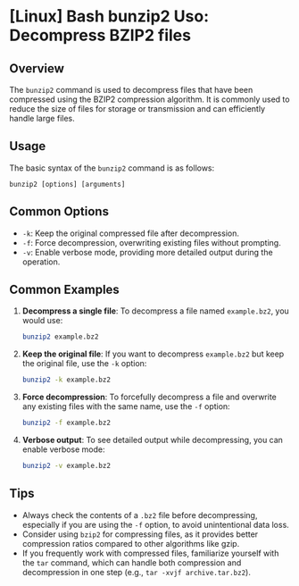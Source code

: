 # [Linux] Bash bunzip2 Uso: Decompress BZIP2 files

## Overview
The `bunzip2` command is used to decompress files that have been compressed using the BZIP2 compression algorithm. It is commonly used to reduce the size of files for storage or transmission and can efficiently handle large files.

## Usage
The basic syntax of the `bunzip2` command is as follows:

```
bunzip2 [options] [arguments]
```

## Common Options
- `-k`: Keep the original compressed file after decompression.
- `-f`: Force decompression, overwriting existing files without prompting.
- `-v`: Enable verbose mode, providing more detailed output during the operation.

## Common Examples

1. **Decompress a single file**:
   To decompress a file named `example.bz2`, you would use:
   ```bash
   bunzip2 example.bz2
   ```

2. **Keep the original file**:
   If you want to decompress `example.bz2` but keep the original file, use the `-k` option:
   ```bash
   bunzip2 -k example.bz2
   ```

3. **Force decompression**:
   To forcefully decompress a file and overwrite any existing files with the same name, use the `-f` option:
   ```bash
   bunzip2 -f example.bz2
   ```

4. **Verbose output**:
   To see detailed output while decompressing, you can enable verbose mode:
   ```bash
   bunzip2 -v example.bz2
   ```

## Tips
- Always check the contents of a `.bz2` file before decompressing, especially if you are using the `-f` option, to avoid unintentional data loss.
- Consider using `bzip2` for compressing files, as it provides better compression ratios compared to other algorithms like gzip.
- If you frequently work with compressed files, familiarize yourself with the `tar` command, which can handle both compression and decompression in one step (e.g., `tar -xvjf archive.tar.bz2`).